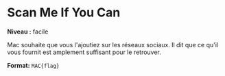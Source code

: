 # Scan Me If You Can

**Niveau :** facile

Mac souhaite que vous l'ajoutiez sur les réseaux sociaux. Il dit que ce qu'il vous fournit est amplement suffisant pour le retrouver.

**Format:** `MAC{flag}`
